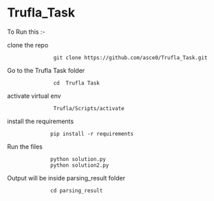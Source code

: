 # Trufla_Task
To Run this :-

clone the repo

                   git clone https://github.com/asce0/Trufla_Task.git

Go to the Trufla Task folder

                   cd  Trufla Task
activate virtual env

                   Trufla/Scripts/activate


install the requirements

                  pip install -r requirements
Run the files

                  python solution.py
                  python solution2.py

Output will be inside parsing_result folder

                  cd parsing_result
